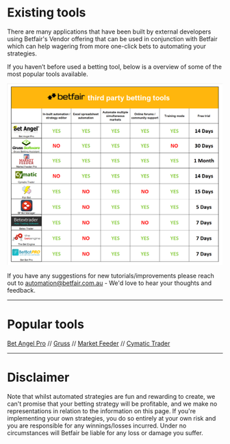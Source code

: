 # Existing tools

There are many applications that have been built by external developers using Betfair's Vendor offering that can be used in conjunction with Betfair which can help wagering from more one-click bets to automating your strategies.

If you haven’t before used a betting tool, below is a overview of some of the most popular tools available. 


![Tools overview](./img/compare.png)


If you have any suggestions for new tutorials/improvements please reach out to [automation@betfair.com.au](mailto:automation@betfair.com.au) - We'd love to hear your thoughts and feedback. 

---
# Popular tools

[Bet Angel Pro](https://www.betangel.com/) // [Gruss](https://www.gruss-software.co.uk/) // [Market Feeder](https://marketfeeder.co.uk/) // [Cymatic Trader](http://www.cymatic.co.uk/) 

---
# Disclaimer

Note that whilst automated strategies are fun and rewarding to create, we can't promise that your betting strategy will be profitable, and we make no representations in relation to the information on this page. If you're implementing your own strategies, you do so entirely at your own risk and you are responsible for any winnings/losses incurred.  Under no circumstances will Betfair be liable for any loss or damage you suffer.